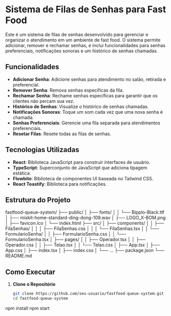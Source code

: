 # Sistema de Filas de Senhas para Fast Food

Este é um sistema de filas de senhas desenvolvido para gerenciar e organizar o atendimento em um ambiente de fast food. O sistema permite adicionar, remover e rechamar senhas, e inclui funcionalidades para senhas preferenciais, notificações sonoras e um histórico de senhas chamadas.

## Funcionalidades

- **Adicionar Senha**: Adicione senhas para atendimento no salão, retirada e preferencial.
- **Remover Senha**: Remova senhas específicas da fila.
- **Rechamar Senha**: Rechame senhas específicas para garantir que os clientes não percam sua vez.
- **Histórico de Senhas**: Visualize o histórico de senhas chamadas.
- **Notificações Sonoras**: Toque um som cada vez que uma nova senha é chamada.
- **Senhas Preferenciais**: Gerencie uma fila separada para atendimentos preferenciais.
- **Resetar Filas**: Resete todas as filas de senhas.

## Tecnologias Utilizadas

- **React**: Biblioteca JavaScript para construir interfaces de usuário.
- **TypeScript**: Superconjunto de JavaScript que adiciona tipagem estática.
- **Flowbite**: Biblioteca de componentes UI baseada no Tailwind CSS.
- **React Toastify**: Biblioteca para notificações.

## Estrutura do Projeto

fastfood-queue-system/
├── public/
│ ├── fonts/
│ │ └── Bipplo-Black.ttf
│ ├── mixkit-home-standard-ding-dong-109.wav
│ ├── LOGO_X-BOM.png
│ ├── favicon.ico
│ └── index.html
├── src/
│ ├── components/
│ │ ├── FilaSenhas/
│ │ │ ├── FilaSenhas.css
│ │ │ └── FilaSenhas.tsx
│ │ └── FormularioSenha/
│ │ ├── FormularioSenha.css
│ │ └── FormularioSenha.tsx
│ ├── pages/
│ │ ├── Operador.tsx
│ │ ├── Operador.css
│ │ ├── Telao.tsx
│ │ └── Telao.css
│ ├── App.tsx
│ ├── App.css
│ ├── index.tsx
│ ├── index.css
│ └── ...
├── package.json
└── README.md


## Como Executar

1. **Clone o Repositório**
   ```bash
   git clone https://github.com/seu-usuario/fastfood-queue-system.git
   cd fastfood-queue-system
npm install
npm start
